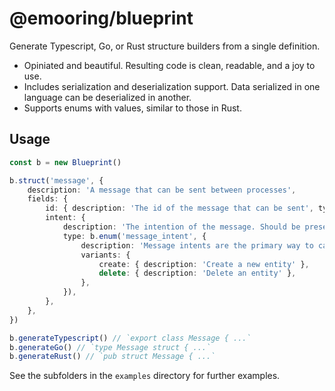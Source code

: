 # @emooring/blueprint

Generate Typescript, Go, or Rust structure builders from a single definition.

- Opiniated and beautiful. Resulting code is clean, readable, and a joy to use.
- Includes serialization and deserialization support. Data serialized in one language can be deserialized in another.
- Supports enums with values, similar to those in Rust.

## Usage

```ts
const b = new Blueprint()

b.struct('message', {
	description: 'A message that can be sent between processes',
	fields: {
		id: { description: 'The id of the message that can be sent', type: b.string(), required: true },
		intent: {
			description: 'The intention of the message. Should be present unless it is a ping.',
			type: b.enum('message_intent', {
				description: 'Message intents are the primary way to categorize messages.',
				variants: {
					create: { description: 'Create a new entity' },
					delete: { description: 'Delete an entity' },
				},
			}),
		},
	},
})

b.generateTypescript() // `export class Message { ...`
b.generateGo() // `type Message struct { ...`
b.generateRust() // `pub struct Message { ...`
```

See the subfolders in the `examples` directory for further examples.
